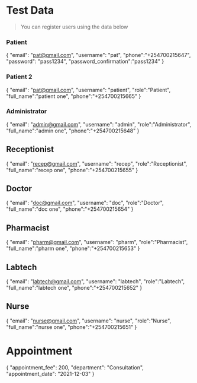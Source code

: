 # Test Data

> You can register users using the data below

### Patient

{
"email": "pat@gmail.com",
"username": "pat",
"phone":"+254700215647",
"password": "pass1234",
"password_confirmation":"pass1234"
}

### Patient 2

{
"email": "pat@gmail.com",
"username": "patient",
"role":"Patient",
"full_name":"patient one",
"phone":"+254700215665"
}

### Administrator

{
"email": "admin@gmail.com",
"username": "admin",
"role":"Administrator",
"full_name":"admin one",
"phone":"+254700215648"
}

## Receptionist

{
"email": "recep@gmail.com",
"username": "recep",
"role":"Receptionist",
"full_name":"recep one",
"phone":"+254700215655"
}

## Doctor

{
"email": "doc@gmail.com",
"username": "doc",
"role":"Doctor",
"full_name":"doc one",
"phone":"+254700215654"
}

## Pharmacist

{
"email": "pharm@gmail.com",
"username": "pharm",
"role":"Pharmacist",
"full_name":"pharm one",
"phone":"+254700215653"
}

## Labtech

{
"email": "labtech@gmail.com",
"username": "labtech",
"role":"Labtech",
"full_name":"labtech one",
"phone":"+254700215652"
}

## Nurse

{
"email": "nurse@gmail.com",
"username": "nurse",
"role":"Nurse",
"full_name":"nurse one",
"phone":"+254700215651"
}

# Appointment

{
"appointment_fee": 200,
"department": "Consultation",
"appointment_date": "2021-12-03"
}

